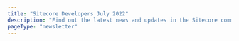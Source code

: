 ```yaml
---
title: "Sitecore Developers July 2022"
description: "Find out the latest news and updates in the Sitecore community."
pageType: "newsletter"
---
```

<NewsletterStory
      title="Get your tickets to SUGCON ANZ 2022"
      copy="Join the Sitecore community on August 18th -19th in Melbourne, Australia. Learn from industry experts, network with like-minded professionals from around the world, & share your knowledge. Tickets are selling fast, make sure you save your spot to SUGCON ANZ."
      image="https://go.sitecore.com/l/857953/2022-06-26/l5d14f/857953/16562941177zhm8ZRh/Untitled_design__2_.png"
      linkText="Explore the agenda"
      linkHref="https://go.sitecore.com/e/857953/Agenda/mjvmcx/385365069?h=zkKkOgjxjuhr3-64UfFbrxaxP23n_1xWY0BRhiBvUFU"
      variant="full-width"    />
<NewsletterStory 
      title="Multisite support for Sitecore JSS – Next.js using Vercel’s Edge Middleware"
      copy="If you have a look at the Sitecore Nextjs SDK and/or the starter templates, you’ll notice that there is no support for multi-site, so here I’ll go through a possible solution for this scenario where we need also to keep the SSG/ISR functionality from Next.js/Vercel."
      image="https://go.sitecore.com/l/857953/2022-07-26/mjr5c7/857953/1658870987UUkRlEYe/2.png"
      linkText="Read now"
      linkHref="https://go.sitecore.com/e/857953/sitecore-next-edge-middleware-/mjvmd1/385365069?h=zkKkOgjxjuhr3-64UfFbrxaxP23n_1xWY0BRhiBvUFU"
    />
<NewsletterStory 
      title="Improving Windows Terminal for a better Developer Experience"
      copy="This demo will show you what to do in order to improve the developer experience using Windows Terminal and Visual Studio Code. Unlock the great potential of Windows Terminal using a custom profile that gives you a custom Sitecore theme and autocompletion on CLI commands for the Sitecore CLI as well as the XM Cloud Plugin."
      image="https://go.sitecore.com/l/857953/2022-06-26/l5czn4/857953/1656293027HOmT1QJR/Untitled_design__12_.png"
      linkText="Watch now"
      linkHref="https://go.sitecore.com/e/857953/watch-v-pO7k3-p1Uq4/mjvmd4/385365069?h=zkKkOgjxjuhr3-64UfFbrxaxP23n_1xWY0BRhiBvUFU"
    />
<NewsletterStory 
      title="Sitecore Platform DXP to Composable: CDP + Personalize Migration Strategies"
      copy="This guide will target specifically the CDP and Personalize part of the Platform DXP to Composable DXP transition. There is not a one size that fits all approach to this migration, but a common list of steps and products available that may or may not fit the customer's specific needs."
      image="https://go.sitecore.com/l/857953/2022-04-21/ggvc2w/857953/1650590313tUyZoKqL/4.png"
      linkHref="https://go.sitecore.com/e/857953/cc98af1b541590e55241dde54bcb0d/mjvmd7/385365069?h=zkKkOgjxjuhr3-64UfFbrxaxP23n_1xWY0BRhiBvUFU"
    />
<NewsletterStory 
      title="Sitecore Headless Next.js – Generic component based external API response processing"
      copy="Since Sitecore Headless and Composable DXP jumped in to our life, designing and architecting Sitecore solutions are changing. The integration layer is moving to the frontend layer and stays decoupled from Sitecore."
      image="https://go.sitecore.com/l/857953/2022-07-26/mjr5cf/857953/1658871057oEzNRBEV/5.png"
      linkHref="https://go.sitecore.com/e/857953/ernal-api-response-processing-/mjvmdb/385365069?h=zkKkOgjxjuhr3-64UfFbrxaxP23n_1xWY0BRhiBvUFU"
    />
<NewsletterStory 
      title="Sitecore XM Cloud - Introduction Part 1"
      copy="XM Cloud is Sitecore’s cloud-native, modern CMS empowering brands to create, manage, and deliver relevant content at lightning-fast speeds. In this post, you will learn a general overview of what XM Cloud offers."
      image="https://go.sitecore.com/l/857953/2022-07-26/mjr5cb/857953/16588710277UW1trZc/3.png"
      linkHref="https://go.sitecore.com/e/857953/-xm-cloud-introduction-part-1-/mjvmdf/385365069?h=zkKkOgjxjuhr3-64UfFbrxaxP23n_1xWY0BRhiBvUFU"
    />
<NewsletterStory 
      title="What is XM Cloud?"
      copy="Sitecore Experience Manager Cloud (XM Cloud) is a fully managed self-service deployment platform for developers and marketers to efficiently launch engaging omnichannel experiences in the Cloud using Sitecore’s headless CMS. Learn what it is, why use it, the architecture, deployment, and more!"
      image="https://go.sitecore.com/l/857953/2022-06-26/l5d1bb/857953/1656295790L4iFnrCN/Untitled_design__4_.png"
      linkHref="https://go.sitecore.com/e/857953/-started-xm-cloud-introduction/mjvmdj/385365069?h=zkKkOgjxjuhr3-64UfFbrxaxP23n_1xWY0BRhiBvUFU"
    />
<NewsletterStory 
      title="Fundraising with Sitecore relics"
      copy="Here is an opportunity to get some Sitecore relics and support the Sitecore community in Ukraine. Even if you cannot buy anything please share the message with your community."
      image="https://go.sitecore.com/l/857953/2022-06-26/l5czl7/857953/1656292764kM2Vr7NI/Untitled_design__9_.png"
      linkText="Learn more"
      linkHref="https://go.sitecore.com/e/857953/liactivity6938533139371704320-/l5gh8m/366730581?h=Ye9fQqyzeIBscAO0Lt_nnA-99GPKiSbNgQJWPIuM9Lc"
      variant="full-width"    />
<NewsletterStory 
      title="First look at Sitecore's New Demo Portal"
      copy="Take a first glance at Sitecore’s new internal demo portal. What is it? What does it look like? What are some first impressions?"
      image="https://go.sitecore.com/l/857953/2022-07-26/mjr5cx/857953/1658871118S3sIFHp6/4.png"
      linkHref="https://go.sitecore.com/e/857953/irst-look-sitecore-demo-portal/mjvmdq/385365069"
    />
<NewsletterStory 
      title="Modular Frontends with Component Driven Design"
      copy="This frontend development methodology breaks your UI down into its smallest buildable pieces. Learn more about what Component Driven Design is, its benefits, and see the tool Storybook in action to help build your frontend out with a component driven approach."
      image="https://go.sitecore.com/l/857953/2022-06-26/l5czp1/857953/1656293079sSwvv9lq/Untitled_design__11_.png"
      linkHref="https://go.sitecore.com/e/857953/posts-component-driven-design/mjvmdt/385365069"
    />
<NewsletterStory 
      title="Sitecore Architect’s Guide to SaaS Migration – XP Global Brand scenario"
      copy="In this part of the migration series, learn how to&nbsp;migrate&nbsp;an existing Sitecore Experience Platform (XP) “Global Brand” solution, with many sites and deep personalization ​​​​​usage, over to Sitecore XM Cloud and Sitecore Personalize"
      image="https://go.sitecore.com/l/857953/2022-07-26/mjr5hm/857953/1658871187EaGFBnKo/Pink_Floral_Motivational_Instagram_Post.png"
      linkHref="https://go.sitecore.com/e/857953/tion-xp-global-brand-scenario-/mjvmdx/385365069"
    />